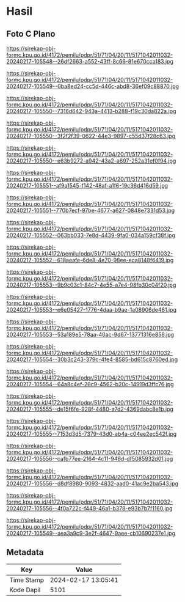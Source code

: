 # Hasil

## Foto C Plano

https://sirekap-obj-formc.kpu.go.id/4172/pemilu/pdpr/51/71/04/20/11/5171042011032-20240217-105548--26df2663-a552-43ff-8c66-81e670cca183.jpg

https://sirekap-obj-formc.kpu.go.id/4172/pemilu/pdpr/51/71/04/20/11/5171042011032-20240217-105549--0ba8ed24-cc5d-446c-abd8-36ef09c88870.jpg

https://sirekap-obj-formc.kpu.go.id/4172/pemilu/pdpr/51/71/04/20/11/5171042011032-20240217-105550--7316d642-943a-4413-b288-f19c30da822a.jpg

https://sirekap-obj-formc.kpu.go.id/4172/pemilu/pdpr/51/71/04/20/11/5171042011032-20240217-105550--3f2f2f39-0622-44e3-9897-c55d37f28c63.jpg

https://sirekap-obj-formc.kpu.go.id/4172/pemilu/pdpr/51/71/04/20/11/5171042011032-20240217-105550--e63b9272-a942-43a2-a697-252a31ef0f94.jpg

https://sirekap-obj-formc.kpu.go.id/4172/pemilu/pdpr/51/71/04/20/11/5171042011032-20240217-105551--af9a1545-f142-48af-a1f6-19c36d416d59.jpg

https://sirekap-obj-formc.kpu.go.id/4172/pemilu/pdpr/51/71/04/20/11/5171042011032-20240217-105551--770b7ecf-97be-4677-a627-0848e7331d53.jpg

https://sirekap-obj-formc.kpu.go.id/4172/pemilu/pdpr/51/71/04/20/11/5171042011032-20240217-105552--063bb033-7e8d-4439-9fa0-034a159cf38f.jpg

https://sirekap-obj-formc.kpu.go.id/4172/pemilu/pdpr/51/71/04/20/11/5171042011032-20240217-105552--618aeafe-6de8-4e70-98ee-eca8148f6419.jpg

https://sirekap-obj-formc.kpu.go.id/4172/pemilu/pdpr/51/71/04/20/11/5171042011032-20240217-105553--9b9c03c1-84c7-4e55-a7e4-98fb30c04f20.jpg

https://sirekap-obj-formc.kpu.go.id/4172/pemilu/pdpr/51/71/04/20/11/5171042011032-20240217-105553--e6e05427-1776-4daa-b9ae-1a08906de461.jpg

https://sirekap-obj-formc.kpu.go.id/4172/pemilu/pdpr/51/71/04/20/11/5171042011032-20240217-105553--53a189e5-78aa-40ac-9d67-13771316e856.jpg

https://sirekap-obj-formc.kpu.go.id/4172/pemilu/pdpr/51/71/04/20/11/5171042011032-20240217-105554--30b3c243-379c-4fe4-8585-bd615c8760ed.jpg

https://sirekap-obj-formc.kpu.go.id/4172/pemilu/pdpr/51/71/04/20/11/5171042011032-20240217-105554--64a8c4ef-26c9-4562-b20c-14919d3ffc76.jpg

https://sirekap-obj-formc.kpu.go.id/4172/pemilu/pdpr/51/71/04/20/11/5171042011032-20240217-105555--de15f6fe-928f-4480-a7d2-4369dabc8e1b.jpg

https://sirekap-obj-formc.kpu.go.id/4172/pemilu/pdpr/51/71/04/20/11/5171042011032-20240217-105555--7153d3d5-7379-43d0-ab4a-c04ee2ec542f.jpg

https://sirekap-obj-formc.kpu.go.id/4172/pemilu/pdpr/51/71/04/20/11/5171042011032-20240217-105556--cafb77ee-2164-4c11-946d-df5085932d01.jpg

https://sirekap-obj-formc.kpu.go.id/4172/pemilu/pdpr/51/71/04/20/11/5171042011032-20240217-105556--d8df8980-9093-4832-aad0-41ac9e2ba543.jpg

https://sirekap-obj-formc.kpu.go.id/4172/pemilu/pdpr/51/71/04/20/11/5171042011032-20240217-105556--4f0a722c-f449-46a1-b378-e93b7b7f1160.jpg

https://sirekap-obj-formc.kpu.go.id/4172/pemilu/pdpr/51/71/04/20/11/5171042011032-20240217-105549--aea3a9c9-3e2f-4647-9aee-cb10690237e1.jpg


## Metadata

| Key        | Value               |
| ---------- | ------------------- |
| Time Stamp | 2024-02-17 13:05:41 |
| Kode Dapil | 5101                |



